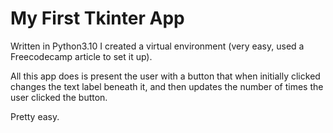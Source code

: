 # My First Tkinter App
Written in Python3.10
I created a virtual environment (very easy, used a Freecodecamp article to set it up).

All this app does is present the user with a button that when initially clicked changes the text label beneath it, and then updates the number of times the user clicked the button.

Pretty easy.